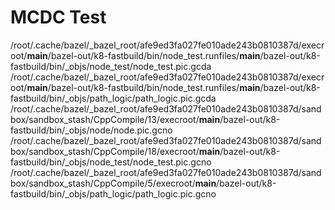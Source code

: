 # MCDC Test


/root/.cache/bazel/_bazel_root/afe9ed3fa027fe010ade243b0810387d/execroot/__main__/bazel-out/k8-fastbuild/bin/node_test.runfiles/__main__/bazel-out/k8-fastbuild/bin/_objs/node_test/node_test.pic.gcda /root/.cache/bazel/_bazel_root/afe9ed3fa027fe010ade243b0810387d/execroot/__main__/bazel-out/k8-fastbuild/bin/node_test.runfiles/__main__/bazel-out/k8-fastbuild/bin/_objs/path_logic/path_logic.pic.gcda /root/.cache/bazel/_bazel_root/afe9ed3fa027fe010ade243b0810387d/sandbox/sandbox_stash/CppCompile/13/execroot/__main__/bazel-out/k8-fastbuild/bin/_objs/node/node.pic.gcno /root/.cache/bazel/_bazel_root/afe9ed3fa027fe010ade243b0810387d/sandbox/sandbox_stash/CppCompile/18/execroot/__main__/bazel-out/k8-fastbuild/bin/_objs/node_test/node_test.pic.gcno /root/.cache/bazel/_bazel_root/afe9ed3fa027fe010ade243b0810387d/sandbox/sandbox_stash/CppCompile/5/execroot/__main__/bazel-out/k8-fastbuild/bin/_objs/path_logic/path_logic.pic.gcno
